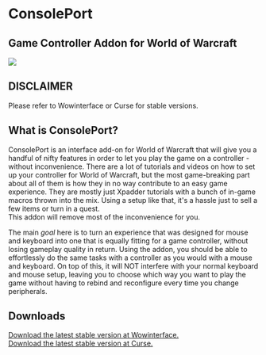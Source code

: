# ConsolePort
<h2>Game Controller Addon for World of Warcraft</h2>
<img src="https://raw.githubusercontent.com/seblindfors/ConsolePort/master/Wiki/header.png"/>

<h2>DISCLAIMER</h2>
Please refer to Wowinterface or Curse for stable versions.

<h2>What is ConsolePort?</h2>
ConsolePort is an interface add-on for World of Warcraft that will give you a handful of nifty features
in order to let you play the game on a controller - without inconvenience. There are a lot of tutorials and videos on
how to set up your controller for World of Warcraft, but the most game-breaking part about all of them is how they in no way contribute to an easy game experience. They are mostly just Xpadder tutorials with a bunch of in-game macros thrown into the mix. Using a setup like that, it's a hassle just to sell a few items or turn in a quest. <br>This addon will remove most of the inconvenience for you.

The main <i>goal</i> here is to turn an experience that was designed for mouse and keyboard into one that is equally fitting for a game controller, without losing gameplay quality in return. Using the addon, you should be able to effortlessly do the same tasks with a controller as you would with a mouse and keyboard. On top of this, it will NOT interfere with your normal keyboard and mouse setup, leaving you to choose which way you want to play the game without having to rebind and reconfigure every time you change peripherals.

<h2>Downloads</h2>
<a href="https://www.wowinterface.com/downloads/info23536-ConsolePort.html" target="_blank">Download the latest stable version at Wowinterface.</a></br>
<a href="https://www.curseforge.com/wow/addons/console-port" target="_blank">Download the latest stable version at Curse.</a>
